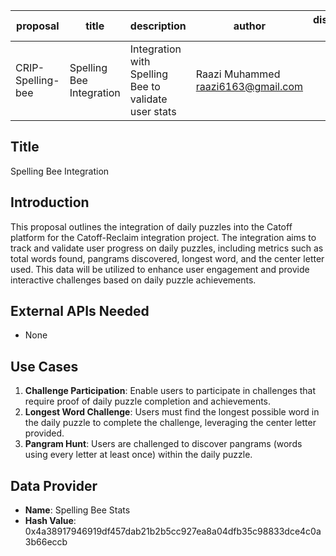 | proposal          | title                    | description                                          | author                               | discussions-to | status | type        | category | created    | requires |
| ----------------- | ------------------------ | ---------------------------------------------------- | ------------------------------------ | -------------- | ------ | ----------- | -------- | ---------- | -------- |
| CRIP-Spelling-bee | Spelling Bee Integration | Integration with Spelling Bee to validate user stats | Raazi Muhammed <raazi6163@gmail.com> |                | Draft  | Integration | CRIP     | 2024-07-07 |          |

## Title

Spelling Bee Integration

## Introduction

This proposal outlines the integration of daily puzzles into the Catoff platform for the Catoff-Reclaim integration project. The integration aims to track and validate user progress on daily puzzles, including metrics such as total words found, pangrams discovered, longest word, and the center letter used. This data will be utilized to enhance user engagement and provide interactive challenges based on daily puzzle achievements.

## External APIs Needed

- None

## Use Cases

1.  **Challenge Participation**: Enable users to participate in challenges that require proof of daily puzzle completion and achievements.
2.  **Longest Word Challenge**: Users must find the longest possible word in the daily puzzle to complete the challenge, leveraging the center letter provided.
3.  **Pangram Hunt**: Users are challenged to discover pangrams (words using every letter at least once) within the daily puzzle.

## Data Provider

- **Name**: Spelling Bee Stats
- **Hash Value**: 0x4a38917946919df457dab21b2b5cc927ea8a04dfb35c98833dce4c0a3b66eccb
